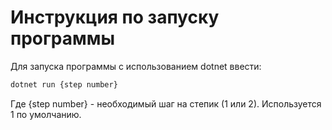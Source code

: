 # Инструкция по запуску программы

Для запуска программы с использованием dotnet ввести:
```bash
dotnet run {step number}
```
Где {step number} - необходимый шаг на степик (1 или 2). Используется 1 по умолчанию.